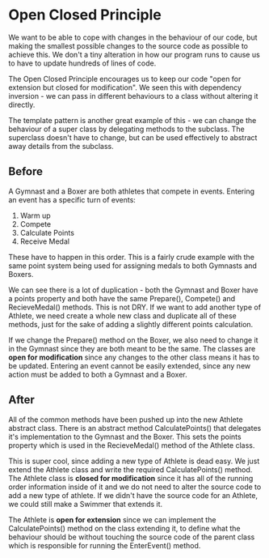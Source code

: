 # Open Closed Principle

We want to be able to cope with changes in the behaviour of our code, but making the smallest possible changes to the source code as possible to achieve this. We don't a tiny alteration in how our program runs to cause us to have to update hundreds of lines of code.

The Open Closed Principle encourages us to keep our code "open for extension but closed for modification". We seen this with dependency inversion - we can pass in different behaviours to a class without altering it directly. 

The template pattern is another great example of this - we can change the behaviour of a super class by delegating methods to the subclass. The superclass doesn't have to change, but can be used effectively to abstract away details from the subclass.

## Before

A Gymnast and a Boxer are both athletes that compete in events. Entering an event has a specific turn of events: 

1. Warm up
2. Compete
3. Calculate Points
4. Receive Medal

These have to happen in this order. This is a fairly crude example with the same point system being used for assigning medals to both Gymnasts and Boxers.

We can see there is a lot of duplication - both the Gymnast and Boxer have a points property and both have the same Prepare(), Compete() and RecieveMedal() methods. This is not DRY. If we want to add another type of Athlete, we need create a whole new class and duplicate all of these methods, just for the sake of adding a slightly different points calculation.

If we change the Prepare() method on the Boxer, we also need to change it in the Gymnast since they are both meant to be the same. The classes are **open for modification** since any changes to the other class means it has to be updated. Entering an event cannot be easily extended, since any new action must be added to both a Gymnast and a Boxer.

## After

All of the common methods have been pushed up into the new Athlete abstract class. There is an abstract method CalculatePoints() that delegates it's implementation to the Gymnast and the Boxer. This sets the points property which is used in the RecieveMedal() method of the Athlete class.

This is super cool, since adding a new type of Athlete is dead easy. We just extend the Athlete class and write the required CalculatePoints() method. The Athlete class is **closed for modification** since it has all of the running order information inside of it and we do not need to alter the source code to add a new type of athlete. If we didn't have the source code for an Athlete, we could still make a Swimmer that extends it.

The Athlete is **open for extension** since we can implement the CalculatePoints() method on the class extending it, to define what the behaviour should be without touching the source code of the parent class which is responsible for running the EnterEvent() method.


